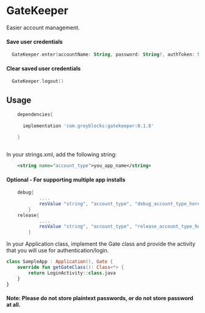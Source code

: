 # GateKeeper
 Easier account management. 

#### Save user credentials
``` kotlin
  GateKeeper.enter(accountName: String, password: String?, authToken: String, userData: Bundle?) 
  ```
#### Clear saved user credentials
``` kotlin
  GateKeeper.logout()
```
## Usage
```groovy
    dependencies{
    
      implementation 'com.greyblocks:gatekeeper:0.1.8'
      
    }
  
   ```
In your strings.xml, add the following string:
```xml
    <string name="account_type">you_app_name</string>
```
#### Optional - For supporting multiple app installs
``` groovy
    debug{
            ....
            resValue "string", "account_type", "debug_account_type_here"
        }
    release{
            ....
            resValue "string", "account_type", "release_account_type_here"
        }
```


In your Application class, implement the Gate class and provide the activity that you will use for authentication/login.
```kotlin
class SampleApp : Application(), Gate {
    override fun getGateClass(): Class<*> {
        return LoginActivity::class.java
    }
}

```


#### Note: Please do not store plaintext passwords, or do not store password at all.

